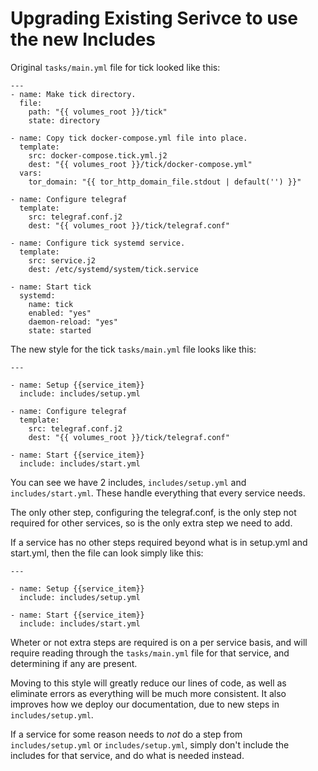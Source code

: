 # Upgrading Existing Serivce to use the new Includes

Original `tasks/main.yml` file for tick looked like this:

```
---
- name: Make tick directory.
  file:
    path: "{{ volumes_root }}/tick"
    state: directory

- name: Copy tick docker-compose.yml file into place.
  template:
    src: docker-compose.tick.yml.j2
    dest: "{{ volumes_root }}/tick/docker-compose.yml"
  vars:
    tor_domain: "{{ tor_http_domain_file.stdout | default('') }}"

- name: Configure telegraf
  template:
    src: telegraf.conf.j2
    dest: "{{ volumes_root }}/tick/telegraf.conf"

- name: Configure tick systemd service.
  template:
    src: service.j2
    dest: /etc/systemd/system/tick.service

- name: Start tick
  systemd:
    name: tick
    enabled: "yes"
    daemon-reload: "yes"
    state: started
```

The new style for the tick `tasks/main.yml` file looks like this:

```
---

- name: Setup {{service_item}}
  include: includes/setup.yml

- name: Configure telegraf
  template:
    src: telegraf.conf.j2
    dest: "{{ volumes_root }}/tick/telegraf.conf"

- name: Start {{service_item}}
  include: includes/start.yml
```

You can see we have 2 includes, `includes/setup.yml` and `includes/start.yml`. These handle everything that every service needs.

The only other step, configuring the telegraf.conf, is the only step not required for other services, so is the only extra step we need to add.

If a service has no other steps required beyond what is in setup.yml and start.yml, then the file can look simply like this:

```
---

- name: Setup {{service_item}}
  include: includes/setup.yml

- name: Start {{service_item}}
  include: includes/start.yml
```

Wheter or not extra steps are required is on a per service basis, and will require reading through the `tasks/main.yml` file for that service, and determining if any are present.

Moving to this style will greatly reduce our lines of code, as well as eliminate errors as everything will be much more consistent. It also improves how we deploy our documentation, due to new steps in `includes/setup.yml`.

If a service for some reason needs to _not_ do a step from `includes/setup.yml` or `includes/setup.yml`, simply don't include the includes for that service, and do what is needed instead.